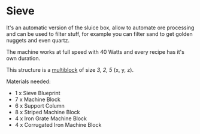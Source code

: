 # Sieve

It's an automatic version of the sluice box, allow to automate ore processing and can be used to filter stuff, 
for example you can filter sand to get golden nuggets and even quartz.

The machine works at full speed with 40 Watts and every recipe has it's own duration.

This structure is a [multiblock](../../3-multiblocks.md) of size *3, 2, 5* (x, y, z).

Materials needed:
- 1 x Sieve Blueprint
- 7 x Machine Block
- 6 x Support Column
- 8 x Striped Machine Block
- 4 x Iron Grate Machine Block
- 4 x Corrugated Iron Machine Block
